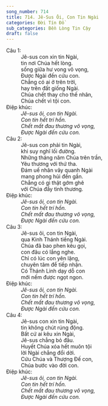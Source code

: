 ```yaml
---
song_number: 714
title: 714. Jê-Sus Ôi, Con Tin Ngài
categories: Đời Tín Đồ
sub_categories: Bền Lòng Tin Cậy
draft: false
---
```

<dl><dt>Câu 1:</dt><dd data-verse="1">Jê-sus con xin tin Ngài, <br/>tin nơi Chúa hết lòng. <br/>sống giữa hư vong vô vọng, <br/>Được Ngài đến cứu con. <br/>Chẳng có ai ở trên trời, <br/>hay trên đất giống Ngài. <br/>Chúa chết thay cho thế nhân, <br/>Chúa chết vì tội con. </dd><dt>Điệp khúc:</dt><dd data-chorus="1"><em>Jê-sus ôi, con tin Ngài. <br/>Con tin hết trí hồn. <br/>Chết mất đau thương vô vọng, <br/>Được Ngài đến cứu con. </em></dd><dt>Câu 2:</dt><dd data-verse="2">Jê-sus con phải tin Ngài, <br/>khi suy nghĩ lối đường. <br/>Những tháng năm Chúa trên trần, <br/>Yêu thương với thứ tha. <br/>Đám uế nhân vây quanh Ngài <br/>mang phong hủi đến gần. <br/>Chẳng có gì thật gớm ghê <br/>với Chúa đầy tình thương. </dd><dt>Điệp khúc:</dt><dd data-chorus="1"><em>Jê-sus ôi, con tin Ngài. <br/>Con tin hết trí hồn. <br/>Chết mất đau thương vô vọng, <br/>Được Ngài đến cứu con. </em></dd><dt>Câu 3:</dt><dd data-verse="3">Jê-sus ôi, con tin Ngài, <br/>qua Kinh Thánh tiếng Ngài. <br/>Chúa đã bao phen kêu gọi, <br/>con đâu có lắng nghe. <br/>Chỉ có lúc con yên lặng, <br/>chuyên tâm để tiếp nhận. <br/>Có Thánh Linh dạy dỗ con <br/>mới nếm được ngọt ngon. </dd><dt>Điệp khúc:</dt><dd data-chorus="1"><em>Jê-sus ôi, con tin Ngài. <br/>Con tin hết trí hồn. <br/>Chết mất đau thương vô vọng, <br/>Được Ngài đến cứu con. </em></dd><dt>Câu 4:</dt><dd data-verse="4">Jê-sus con xin tin Ngài, <br/>tin không chút rúng động. <br/>Bất cứ ai kêu xin Ngài, <br/>Jê-sus chẳng bỏ đâu. <br/>Huyết Chúa xóa hết muôn tội <br/>lời Ngài chẳng đổi dời. <br/>Cứu Chúa và Thượng Đế con, <br/>Chúa bước vào đời con. </dd><dt>Điệp khúc:</dt><dd data-chorus="1"><em>Jê-sus ôi, con tin Ngài. <br/>Con tin hết trí hồn. <br/>Chết mất đau thương vô vọng, <br/>Được Ngài đến cứu con. </em></dd></dl>